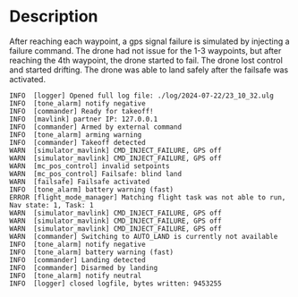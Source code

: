 # Description

After reaching each waypoint, a gps signal failure is simulated by injecting a failure command. The drone had not issue for the 1-3 waypoints, but after reaching the 4th waypoint, the drone started to fail. The drone lost control and started drifting. The drone was able to land safely after the failsafe was activated.


```
INFO  [logger] Opened full log file: ./log/2024-07-22/23_10_32.ulg
INFO  [tone_alarm] notify negative
INFO  [commander] Ready for takeoff!
INFO  [mavlink] partner IP: 127.0.0.1
INFO  [commander] Armed by external command
INFO  [tone_alarm] arming warning
INFO  [commander] Takeoff detected
WARN  [simulator_mavlink] CMD_INJECT_FAILURE, GPS off
WARN  [simulator_mavlink] CMD_INJECT_FAILURE, GPS off
WARN  [mc_pos_control] invalid setpoints
WARN  [mc_pos_control] Failsafe: blind land
WARN  [failsafe] Failsafe activated
INFO  [tone_alarm] battery warning (fast)
ERROR [flight_mode_manager] Matching flight task was not able to run, Nav state: 1, Task: 1
WARN  [simulator_mavlink] CMD_INJECT_FAILURE, GPS off
WARN  [simulator_mavlink] CMD_INJECT_FAILURE, GPS off
WARN  [simulator_mavlink] CMD_INJECT_FAILURE, GPS off
WARN  [commander] Switching to AUTO_LAND is currently not available
INFO  [tone_alarm] notify negative
INFO  [tone_alarm] battery warning (fast)
INFO  [commander] Landing detected
INFO  [commander] Disarmed by landing
INFO  [tone_alarm] notify neutral
INFO  [logger] closed logfile, bytes written: 9453255
```